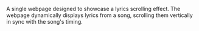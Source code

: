 A single webpage designed to showcase a lyrics scrolling effect.
The webpage dynamically displays lyrics from a song, scrolling them vertically in sync with the song's timing.
